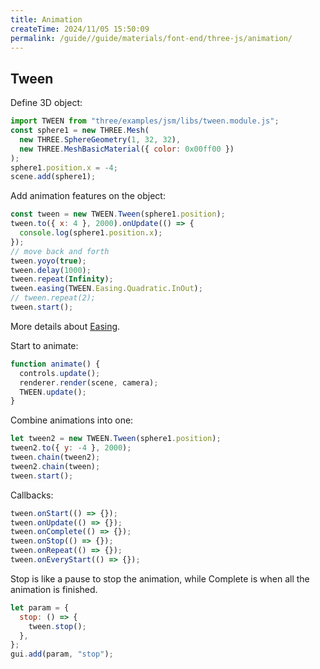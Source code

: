 ```yaml
---
title: Animation
createTime: 2024/11/05 15:50:09
permalink: /guide//guide/materials/font-end/three-js/animation/
---
```


## Tween

Define 3D object:

```js
import TWEEN from "three/examples/jsm/libs/tween.module.js";
const sphere1 = new THREE.Mesh(
  new THREE.SphereGeometry(1, 32, 32),
  new THREE.MeshBasicMaterial({ color: 0x00ff00 })
);
sphere1.position.x = -4;
scene.add(sphere1);
```

Add animation features on the object:

```js
const tween = new TWEEN.Tween(sphere1.position);
tween.to({ x: 4 }, 2000).onUpdate(() => {
  console.log(sphere1.position.x);
});
// move back and forth
tween.yoyo(true);
tween.delay(1000);
tween.repeat(Infinity);
tween.easing(TWEEN.Easing.Quadratic.InOut);
// tween.repeat(2);
tween.start();
```

More details about [Easing](https://sbcode.net/threejs/tween/#tween-easing-options).

Start to animate:

```js
function animate() {
  controls.update();
  renderer.render(scene, camera);
  TWEEN.update();
}
```

Combine animations into one:

```js
let tween2 = new TWEEN.Tween(sphere1.position);
tween2.to({ y: -4 }, 2000);
tween.chain(tween2);
tween2.chain(tween);
tween.start();
```

Callbacks:

```js
tween.onStart(() => {});
tween.onUpdate(() => {});
tween.onComplete(() => {});
tween.onStop(() => {});
tween.onRepeat(() => {});
tween.onEveryStart(() => {});
```

Stop is like a pause to stop the animation, while Complete is when all the animation is finished.

```js
let param = {
  stop: () => {
    tween.stop();
  },
};
gui.add(param, "stop");
```
